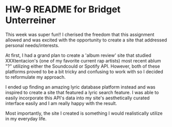 # HW-9 README for Bridget Unterreiner

This week was super fun!! I cherised the freedom that this assignment allowed and was excited with the opportunity to create a site that addressed personal needs/interests. 

At first, I had a grand plan to create a 'album review' site that studied XXXtentacion's (one of my favorite current rap artists) most recent ablum "?" utilizing either the Soundcould or Spotify API. However, both of these platforms proved to be a bit tricky and confusing to work with so I decided to reformulate my approach. 

I ended up finding an amazing lyric database platform instead and was inspired to create a site that featured a lyric search feature. I was able to easily incorporate this API's data into my site's aesthetically curated interface easily and I am really happy with the result. 

Most importantly, the site I created is something I would realistically utilize in my everyday life. 